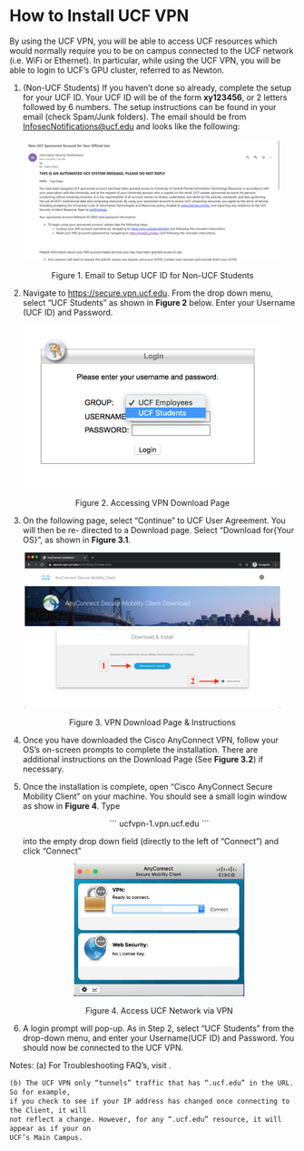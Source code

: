 # How to Install UCF VPN

By using the UCF VPN, you will be able to access UCF resources which would normally require
you to be on campus connected to the UCF network (i.e. WiFi or Ethernet). In particular, while
using the UCF VPN, you will be able to login to UCF’s GPU cluster, referred to as Newton.

1. (Non-UCF Students) If you haven’t done so already, complete the setup for your UCF ID. Your 
   UCF ID will be of the form **xy123456**, or 2 letters followed by 6 numbers.
    The setup instructions can be found in your email (check Spam/Junk folders). The email
    should be from InfosecNotifications@ucf.edu and looks like the following:

<p align="center">
  <img width="450" src="files/ucf_id_email.png">
</p>

<p align="center">
  Figure 1. Email to Setup UCF ID for Non-UCF Students
</p>

2. Navigate to https://secure.vpn.ucf.edu. From the drop down menu, select “UCF Students” 
   as shown in **Figure 2** below. Enter your Username (UCF ID) and Password.

<p align="center">
  <img width="450" src="files/student.png">
</p>

<p align="center">
  Figure 2. Accessing VPN Download Page
</p>

3. On the following page, select “Continue” to UCF User Agreement. You will then be re-
    directed to a Download page. Select “Download for{Your OS}”, as shown in **Figure 3.1**.

<p align="center">
  <img width="450" src="files/download.png">
</p>

<p align="center">
  Figure 3. VPN Download Page & Instructions
</p>

4. Once you have downloaded the Cisco AnyConnect VPN, follow your OS’s on-screen prompts
    to complete the installation. There are additional instructions on the Download Page (See
    **Figure 3.2**) if necessary.
    
5. Once the installation is complete, open “Cisco AnyConnect Secure Mobility Client” on your
    machine. You should see a small login window as show in **Figure 4**. Type
    
    <p align="center">
      ```
      ucfvpn-1.vpn.ucf.edu
      ```
    </p>

    into the empty drop down field (directly to the left of “Connect”) and click “Connect”

    <p align="center">
      <img width="300" src="files/vpn.png">
    </p>

    <p align="center">
      Figure 4. Access UCF Network via VPN
    </p>

6. A login prompt will pop-up. As in Step 2, select “UCF Students” from the drop-down menu,
    and enter your Username(UCF ID) and Password. You should now be connected to the UCF
    VPN.


Notes: (a) For Troubleshooting FAQ’s, visit .

```
(b) The UCF VPN only “tunnels” traffic that has “.ucf.edu” in the URL. So for example,
if you check to see if your IP address has changed once connecting to the Client, it will
not reflect a change. However, for any “.ucf.edu” resource, it will appear as if your on
UCF’s Main Campus.
```

